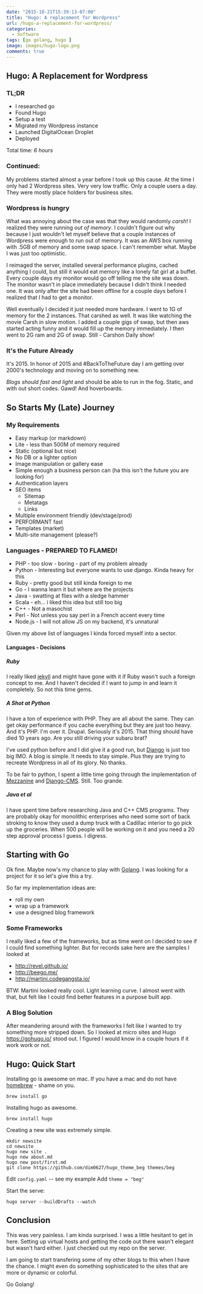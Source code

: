 ```yaml
---
date: "2015-10-21T15:39:13-07:00"
title: "Hugo: A replacement for Wordpress"
url: /hugo-a-replacement-for-wordpress/
categories:
  - Software
tags: [go golang, hugo ]
image: images/hugo-logo.png
comments: true
---
```



## Hugo: A Replacement for Wordpress

### TL;DR

- I researched go
- Found Hugo
- Setup a test
- Migrated my Wordpress instance
- Launched DigitalOcean Droplet
- Deployed

Total time: _6 hours_

### Continued:

My problems started almost a year before I took up this cause. At the time I only had 2 Wordpress sites. Very very low traffic.  Only a couple users a day.  They were mostly place holders for business sites.  

### Wordpress is hungry

What was annoying about the case was that they would randomly _carsh_! I realized they were running _out of memory_. I couldn't figure out why because I just wouldn't let myself believe that a couple instances of Wordpress were enough to run out of memory. It was an AWS box running with .5GB of memory and some swap space. I can't remember what. Maybe I was just too optimistic.


I reimaged the server, installed several performance plugins, cached anything I could, but still it would eat memory like a lonely fat girl at a buffet. Every couple days my monitor would go off telling me the site was down. The monitor wasn't in place immediately because I didn't think I needed one. It was only after the site had been offline for a couple days before I realized that I had to get a monitor.


Well eventually I decided it just needed more hardware. I went to 1G of memory for the 2 instances. That carshed as well. It was like watching the movie Carsh in slow motion. I added a couple gigs of swap, but then aws started acting funny and it would fill up the memory immediately. I then went to 2G ram and 2G of swap. Still - Carshon Daily show!

### It's the Future Already

It's 2015. In honor of 2015 and #BackToTheFuture day I am getting over 2000's technology and moving on to something new.

_Blogs should fast and light_ and should be able to run in the fog. Static, and with out short codes. Gawd! And hoverboards.


## So Starts My (Late) Journey


### My Requirements

- Easy markup (or markdown)
- Lite - less than 500M of memory required
- Static (optional but nice)
- No DB or a lighter option
- Image manipulation or gallery ease
- Simple enough a business person can (ha this isn't the future you are looking for)
- Authentication layers
- SEO items
    - Sitemap
    - Metatags
    - Links
- Multiple environment friendly (dev/stage/prod)
- PERFORMANT fast
- Templates (market)
- Multi-site management (please?)

### Languages - PREPARED TO FLAMED!

- PHP - too slow - boring - part of my problem already
- Python - Interesting but everyone wants to use django. Kinda heavy for this
- Ruby - pretty good but still kinda foreign to me
- Go - I wanna learn it but where are the projects
- Java - swatting at flies with a sledge hammer
- Scala - eh... i liked this idea but still too big
- C++ - Not a masochist
- Perl - Not unless you say perl in a French accent every time
- Node.js - I will not allow JS on my backend, it's unnatural


Given my above list of languages I kinda forced myself into a sector.  

#### Languages - Decisions

##### Ruby

I really liked [jekyll](http://jekyllrb.com/docs/home/) and might have gone with it if Ruby wasn't such a foreign concept to me. And I haven't decided if I want to jump in and learn it completely. So not this time gems.

##### A Shot at Python

I have a ton of experience with PHP. They are all about the same. They can get okay performance if you cache everything but they are just too heavy. And it's PHP. I'm over it. Drupal. Seriously it's 2015. That thing should have died 10 years ago.  Are you still driving your subaru brat?

I've used python before and I did give it a good run, but [Django](https://www.djangoproject.com/) is just too big IMO. A blog is simple. It needs to stay simple. Plus they are trying to recreate Wordpress in all of its glory. No thanks.

To be fair to python, I spent a little time going through the implementation of [Mezzanine](http://mezzanine.jupo.org/) and [Django-CMS](http://www.django-cms.org/en/).  Still. Too grande.

##### Java et al

I have spent time before researching Java and C++ CMS programs. They are probably okay for monolithic enterprises who need some sort of back stroking to know they used a dump truck with a Cadillac interior to go pick up the groceries.  When 500 people will be working on it and you need a 20 step approval process I guess. I digress.

## Starting with Go

Ok fine. Maybe now's my chance to play with [Golang](https://golang.org/). I was looking for a project for it so let's give this a try.

So far my implementation ideas are:
- roll my own
- wrap up a framework
- use a designed blog framework


### Some Frameworks

I really liked a few of the frameworks, but as time went on I decided to see if I could find something lighter. But for records sake here are the samples I looked at

- http://revel.github.io/
- http://beego.me/
- http://martini.codegangsta.io/

BTW: Martini looked really cool. Light learning curve. I almost went with that, but felt like I could find better features in a purpose built app.

### A Blog Solution

After meandering around with the frameworks I felt like I wanted to try something more stripped down. So I looked at micro sites and Hugo https://gohugo.io/ stood out.  I figured I would know in a couple hours if it work work or not.  


## Hugo: Quick Start

Installing go is awesome on mac. If you have a mac and do not have [homebrew](http://brew.sh/) - shame on you.

    brew install go

Installing hugo as awesome.

    brew install hugo

Creating a new site was extremely simple.

    mkdir newsite
    cd newsite
    hugo new site .
    hugo new about.md
    hugo new post/first.md
    git clone https://github.com/dim0627/hugo_theme_beg themes/beg

Edit `config.yaml` -- see my example
Add `theme = "beg"`

Start the serve:

    hugo server --buildDrafts --watch

## Conclusion

This was very painless. I am kinda surprised. I was a little hesitant to get in here. Setting up virtual hosts and getting the code out there wasn't elegant but wasn't hard either. I just checked out my repo on the server.

I am going to start transfering some of my other blogs to this when I have the chance. I might even do something sophisticated to the sites that are more or dynamic or colorful.

Go Golang!
